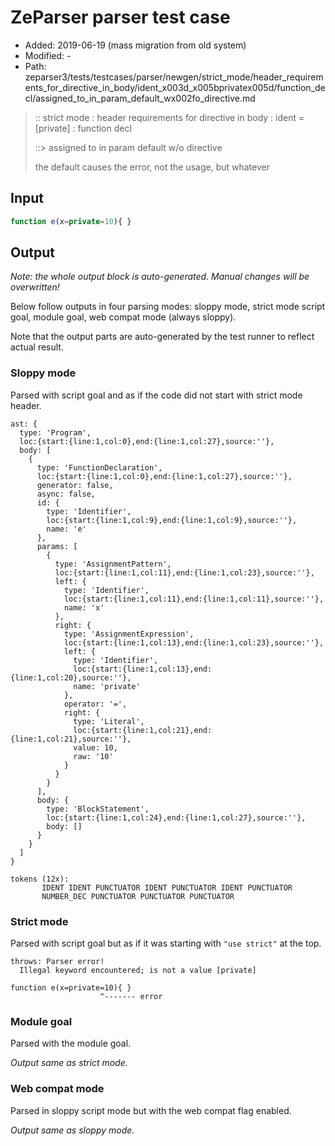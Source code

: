 # ZeParser parser test case

- Added: 2019-06-19 (mass migration from old system)
- Modified: -
- Path: zeparser3/tests/testcases/parser/newgen/strict_mode/header_requirements_for_directive_in_body/ident_x003d_x005bprivatex005d/function_decl/assigned_to_in_param_default_wx002fo_directive.md

> :: strict mode : header requirements for directive in body : ident = [private] : function decl
>
> ::> assigned to in param default w/o directive
>
> the default causes the error, not the usage, but whatever

## Input

`````js
function e(x=private=10){ }
`````

## Output

_Note: the whole output block is auto-generated. Manual changes will be overwritten!_

Below follow outputs in four parsing modes: sloppy mode, strict mode script goal, module goal, web compat mode (always sloppy).

Note that the output parts are auto-generated by the test runner to reflect actual result.

### Sloppy mode

Parsed with script goal and as if the code did not start with strict mode header.

`````
ast: {
  type: 'Program',
  loc:{start:{line:1,col:0},end:{line:1,col:27},source:''},
  body: [
    {
      type: 'FunctionDeclaration',
      loc:{start:{line:1,col:0},end:{line:1,col:27},source:''},
      generator: false,
      async: false,
      id: {
        type: 'Identifier',
        loc:{start:{line:1,col:9},end:{line:1,col:9},source:''},
        name: 'e'
      },
      params: [
        {
          type: 'AssignmentPattern',
          loc:{start:{line:1,col:11},end:{line:1,col:23},source:''},
          left: {
            type: 'Identifier',
            loc:{start:{line:1,col:11},end:{line:1,col:11},source:''},
            name: 'x'
          },
          right: {
            type: 'AssignmentExpression',
            loc:{start:{line:1,col:13},end:{line:1,col:23},source:''},
            left: {
              type: 'Identifier',
              loc:{start:{line:1,col:13},end:{line:1,col:20},source:''},
              name: 'private'
            },
            operator: '=',
            right: {
              type: 'Literal',
              loc:{start:{line:1,col:21},end:{line:1,col:21},source:''},
              value: 10,
              raw: '10'
            }
          }
        }
      ],
      body: {
        type: 'BlockStatement',
        loc:{start:{line:1,col:24},end:{line:1,col:27},source:''},
        body: []
      }
    }
  ]
}

tokens (12x):
       IDENT IDENT PUNCTUATOR IDENT PUNCTUATOR IDENT PUNCTUATOR
       NUMBER_DEC PUNCTUATOR PUNCTUATOR PUNCTUATOR
`````

### Strict mode

Parsed with script goal but as if it was starting with `"use strict"` at the top.

`````
throws: Parser error!
  Illegal keyword encountered; is not a value [private]

function e(x=private=10){ }
                    ^------- error
`````


### Module goal

Parsed with the module goal.

_Output same as strict mode._

### Web compat mode

Parsed in sloppy script mode but with the web compat flag enabled.

_Output same as sloppy mode._
